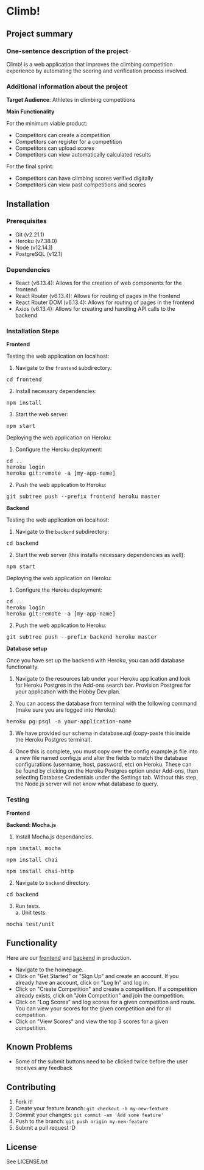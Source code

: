 # Climb!

## Project summary

### One-sentence description of the project

Climb! is a web application that improves the climbing competition experience by automating the scoring and verification process involved.

### Additional information about the project

**Target Audience**: Athletes in climbing competitions

**Main Functionality**

For the minimum viable product:
- Competitors can create a competition
- Competitors can register for a competition
- Competitors can upload scores
- Competitors can view automatically calculated results

For the final sprint:
- Competitors can have climbing scores verified digitally
- Competitors can view past competitions and scores

## Installation

### Prerequisites

- Git (v2.21.1)
- Heroku (v7.38.0)
- Node (v12.14.1)
- PostgreSQL (v12.1)

### Dependencies

- React (v6.13.4): Allows for the creation of web components for the frontend
- React Router (v6.13.4): Allows for routing of pages in the frontend
- React Router DOM (v6.13.4): Allows for routing of pages in the frontend
- Axios (v6.13.4): Allows for creating and handling API calls to the backend

### Installation Steps

**Frontend**

Testing the web application on localhost:
1. Navigate to the <code>frontend</code> subdirectory:
<pre>cd frontend</pre>
2. Install necessary dependencies:
<pre>npm install</pre>
3. Start the web server:
<pre>npm start</pre>

Deploying the web application on Heroku:
1. Configure the Heroku deployment:
<pre>
cd ..
heroku login
heroku git:remote -a [my-app-name]
</pre>
2. Push the web application to Heroku:
<pre>git subtree push --prefix frontend heroku master</pre>

**Backend**

Testing the web application on localhost:
1. Navigate to the <code>backend</code> subdirectory:
<pre>cd backend</pre>
2. Start the web server (this installs necessary dependencies as well):
<pre>npm start</pre>

Deploying the web application on Heroku:
1. Configure the Heroku deployment:
<pre>
cd ..
heroku login
heroku git:remote -a [my-app-name]
</pre>
2. Push the web application to Heroku:
<pre>git subtree push --prefix backend heroku master</pre>

**Database setup**

Once you have set up the backend with Heroku, you can add database functionality.

1. Navigate to the resources tab under your Heroku application and look for Heroku Postgres in the Add-ons search bar. Provision Postgres for your application with the Hobby Dev plan. <br/>

2. You can access the database from terminal with the following command (make sure you are logged into Heroku):

<pre>heroku pg:psql -a your-application-name</pre>

3. We have provided our schema in database.sql (copy-paste this inside the Heroku Postgres terminal). <br/>

4. Once this is complete, you must copy over the config.example.js file into a new file named config.js and alter the fields to match the database configurations (username, host, password, etc) on Heroku. These can be found by clicking on the Heroku Postgres option under Add-ons, then selecting Database Credentials under the Settings tab. Without this step, the Node.js server will not know what database to query.

### Testing

**Frontend**

**Backend: Mocha.js**
1. Install Mocha.js dependancies.
<pre>npm install mocha</pre>
<pre>npm install chai</pre>
<pre>npm install chai-http</pre>

2. Navigate to <code>backend</code> directory.
<pre>cd backend</pre>

3. Run tests.  
  a. Unit tests.
  <pre>mocha test/unit</pre>


## Functionality

Here are our <a href="https://cs48-climb-frontend.herokuapp.com">frontend</a> and <a href="https://cs48-climb-backend.herokuapp.com">backend</a> in production.

- Navigate to the homepage.
- Click on "Get Started" or "Sign Up" and create an account. If you already have an account, click on "Log In" and log in.
- Click on "Create Competition" and create a competition. If a competition already exists, click on "Join Competition" and join the competition.
- Click on "Log Scores" and log scores for a given competition and route. You can view your scores for the given competition and for all competition.
- Click on "View Scores" and view the top 3 scores for a given competition.

## Known Problems

- Some of the submit buttons need to be clicked twice before the user receives any feedback

## Contributing

1. Fork it!
2. Create your feature branch: `git checkout -b my-new-feature`
3. Commit your changes: `git commit -am 'Add some feature'`
4. Push to the branch: `git push origin my-new-feature`
5. Submit a pull request :D

## License

See LICENSE.txt
